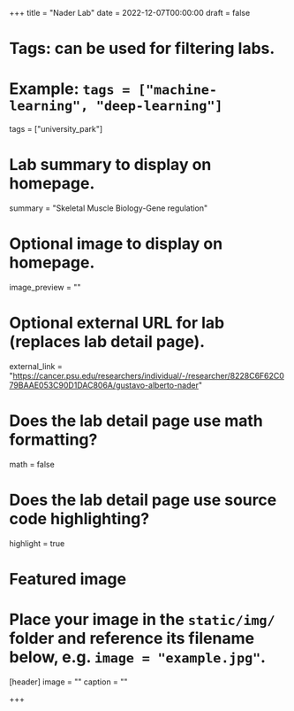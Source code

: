 +++
title = "Nader Lab"
date = 2022-12-07T00:00:00
draft = false

# Tags: can be used for filtering labs.
# Example: `tags = ["machine-learning", "deep-learning"]`
tags = ["university_park"]

# Lab summary to display on homepage.
summary = "Skeletal Muscle Biology-Gene regulation"

# Optional image to display on homepage.
image_preview = ""

# Optional external URL for lab (replaces lab detail page).
external_link = "https://cancer.psu.edu/researchers/individual/-/researcher/8228C6F62C079BAAE053C90D1DAC806A/gustavo-alberto-nader"

# Does the lab detail page use math formatting?
math = false

# Does the lab detail page use source code highlighting?
highlight = true

# Featured image
# Place your image in the `static/img/` folder and reference its filename below, e.g. `image = "example.jpg"`.
[header]
image = ""
caption = ""

+++
